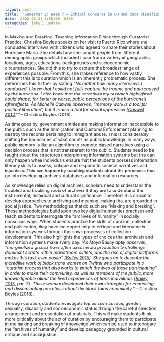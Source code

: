 ```yaml
---
layout: post
title:  "Semester 2: Week 7 – Ethical Concerns in DH and data visualization"
date:  2022-02-24 8:55:00 -0400
categories: jekyll update
---
```


<style>
div{
  text-align: justify;
  text-justify: inter-word;
}
</style>

<p>In Making and Breaking: Teaching Information Ethics through Curatorial Practice, Christina Boyles speaks on her visit to Puerto Rico where she conducted interviews with citizens who agreed to share their stories about Hurricane Maria. She details how she sought people from different demographic groups which included those from a variety of geographic locations, ages, educational backgrounds and socioeconomic circumstances. She did this to try to capture the broadest range of experiences possible. From this, she makes reference to how vastly different this is to curation which is an inherently problematic process. She determines this further by stating <i>“No matter how many interviews I conducted, I knew that I could not fully capture the trauma and pain caused by the hurricane. I also knew that the narratives my research highlighted could shape, for better or worse, public perceptions of the hurricane’s aftereffects. As Michelle Caswell observes, “memory work is a tool for political liberation”, but it is also a tool for social oppression [<u>Caswell 2014</u>].” </i> – Christina Boyles (2018).</p>

<p>As time goes by, government entities are making information inaccessible to the public such as the Immigration and Customs Enforcement planning to destroy the records pertaining to immigrant abuse. This is considerably shifting the boundaries of what counts as public knowledge. In many ways, public memory is like an algorithm to promote biased narratives using a decision process that is not transparent to the public. Students need to be taught about the structures underpinning information systems but this can only happen when individuals ensure that the students possess information literacy skills to assess, critique and respond to societal narratives and injustices. This can happen by teaching students about the processes that go into developing archives, databases and information resources.</p>

<p>As knowledge relies on digital archives, scholars need to understand the troubled and troubling roots of archives if they are to understand the instrumental, historical and cultural significance. Therefore it is crucial to develop approaches to archiving and meaning-making that are grounded in social justice. Two methodologies that do such are “Making and breaking”. These methodologies build upon two key digital humanities practises and teach students to interrogate the “archives of humanity” in socially conscious ways. When students practice the skills of curation, collection and publication, they have the opportunity to critique and intervene in information systems through their own processes of collection development. This also highlights the types of choices that archivists and information systems make every day. <i>“As Moya Bailey aptly observes, “marginalized groups have often used media production to challenge dominant scripts within mainstream outlets, and the rise of digital platforms makes this task even easier”  [<u>Bailey 2015</u>]. She goes on to describe the incredible work of black trans women on Twitter who participate in a “curation process that also works to enrich the lives of those participating” in order to make their community, as well as members of the public, more knowledgeable about the lived experiences of trans individuals [<u>Bailey 2015,</u> par. 3]. These women developed their own strategies for controlling and disseminating narratives about the black trans community.”</i> – Christina Boyles (2018).</p>

<p>Through curation, students investigate topics such as race, gender, sexuality, disability and socioeconomic status through the careful selection, arrangement and presentation of materials. This will make students think more critically about the act of curation by encouraging them to participate in the making and breaking of knowledge which can be used to interrogate the “archives of humanity” and develop pedagogy grounded in cultural critique and social justice.</p>  